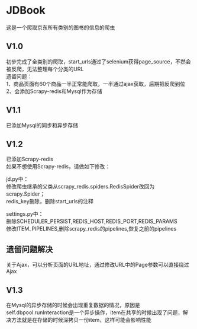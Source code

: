 # JDBook
这是一个爬取京东所有类别的图书的信息的爬虫
## V1.0
初步完成了全类别的爬取，start_urls通过了selenium获得page_source，不然会被反爬，无法整理每个分类的URL  
遗留问题：  
1、商品页面有60个商品一半正常能爬取，一半通过ajax获取，后期把反爬到位  
2、会添加Scrapy-redis和Mysql作为存储
## V1.1
已添加Mysql的同步和异步存储
## V1.2
已添加Scrapy-redis  
如果不想使用Scrapy-redis，请做如下修改： 
  
jd.py中：  
修改爬虫继承的父类从scrapy_redis.spiders.RedisSpider改回为scrapy.Spider；  
redis_key删除，删除start_urls的注释  
  
settings.py中：  
删除SCHEDULER_PERSIST,REDIS_HOST,REDIS_PORT,REDIS_PARAMS  
修改ITEM_PIPELINES,删除scrapy_redis的pipelines,恢复之前的pipelines  
  
## 遗留问题解决  
关于Ajax，可以分析页面的URL地址，通过修改URL中的Page参数可以直接绕过Ajax  

## V1.3  
在Mysql的异步存储的时候会出现重复数据的情况，原因是self.dbpool.runInteraction是一个异步操作，item在共享的时候出现了问题，解决方法就是在存储的时候深拷贝一份item，这样可能会影响性能

